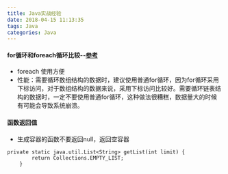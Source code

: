 ```yaml
---
title: Java实战经验
date: 2018-04-15 11:13:35
tags: Java
categories: Java
---
```


#### for循环和foreach循环比较--[参考](https://www.cnblogs.com/suneryong/p/6520442.html)
  - foreach 使用方便
  - 性能：需要循环数组结构的数据时，建议使用普通for循环，因为for循环采用下标访问，对于数组结构的数据来说，采用下标访问比较好。需要循环链表结构的数据时，一定不要使用普通for循环，这种做法很糟糕，数据量大的时候有可能会导致系统崩溃。  

#### 函数返回值
- 生成容器的函数不要返回null，返回空容器
```
private static java.util.List<String> getList(int limit) {		
		return Collections.EMPTY_LIST;		
	}
```
